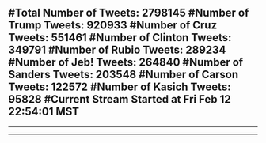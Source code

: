 #Total Number of Tweets: 2798145 
#Number of Trump Tweets: 920933
#Number of Cruz Tweets: 551461
#Number of Clinton Tweets: 349791
#Number of Rubio Tweets: 289234
#Number of Jeb! Tweets: 264840
#Number of Sanders Tweets: 203548
#Number of Carson Tweets: 122572
#Number of Kasich Tweets: 95828
#Current Stream Started at Fri Feb 12 22:54:01 MST
---
---
---
